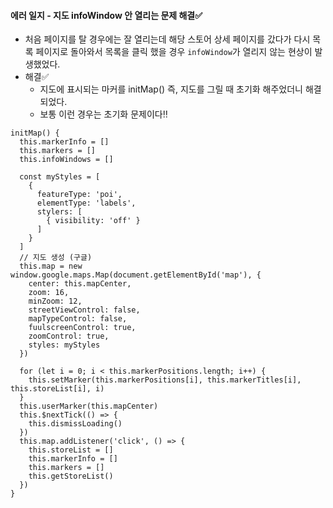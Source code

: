 #### 에러 일지 - 지도 infoWindow 안 열리는 문제 해결✅
+ 처음 페이지를 탈 경우에는 잘 열리는데 해당 스토어 상세 페이지를 갔다가 다시 목록 페이지로 돌아와서 목록을 클릭 했을 경우 `infoWindow`가 열리지 않는 현상이 발생했었다.
+ 해결✅
  + 지도에 표시되는 마커를 initMap() 즉, 지도를 그릴 때 초기화 해주었더니 해결 되었다.
  + 보통 이런 경우는 초기화 문제이다‼️

```node
initMap() {
  this.markerInfo = []
  this.markers = []
  this.infoWindows = []

  const myStyles = [
    {
      featureType: 'poi',
      elementType: 'labels',
      stylers: [
        { visibility: 'off' }
      ]
    }
  ]
  // 지도 생성 (구글)
  this.map = new window.google.maps.Map(document.getElementById('map'), {
    center: this.mapCenter,
    zoom: 16,
    minZoom: 12,
    streetViewControl: false,
    mapTypeControl: false,
    fuulscreenControl: true,
    zoomControl: true,
    styles: myStyles
  })

  for (let i = 0; i < this.markerPositions.length; i++) {
    this.setMarker(this.markerPositions[i], this.markerTitles[i], this.storeList[i], i)
  }
  this.userMarker(this.mapCenter)
  this.$nextTick(() => {
    this.dismissLoading()
  })
  this.map.addListener('click', () => {
    this.storeList = []
    this.markerInfo = []
    this.markers = []
    this.getStoreList()
  })
}
```
